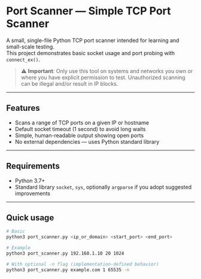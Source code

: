 # Port Scanner — Simple TCP Port Scanner

A small, single-file Python TCP port scanner intended for learning and small-scale testing.  
This project demonstrates basic socket usage and port probing with `connect_ex()`.

> ⚠️ **Important**: Only use this tool on systems and networks you own or where you have explicit permission to test. Unauthorized scanning can be illegal and/or result in IP blocks.

---

## Features
- Scans a range of TCP ports on a given IP or hostname
- Default socket timeout (1 second) to avoid long waits
- Simple, human-readable output showing open ports
- No external dependencies — uses Python standard library

---

## Requirements
- Python 3.7+
- Standard library `socket`, `sys`, optionally `argparse` if you adopt suggested improvements

---

## Quick usage
```bash
# Basic
python3 port_scanner.py <ip_or_domain> <start_port> <end_port>

# Example
python3 port_scanner.py 192.168.1.10 20 1024

# With optional -n flag (implementation-defined behavior)
python3 port_scanner.py example.com 1 65535 -n
